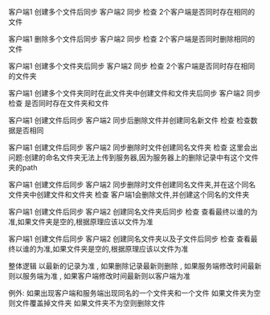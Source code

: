 

客户端1     创建多个文件后同步
客户端2     同步
检查        2个客户端是否同时存在相同的文件



客户端1     删除多个文件后同步
客户端2     同步
检查        2个客户端是否同时删除相同的文件


客户端1     创建多个文件夹后同步
客户端2     同步
检查        2个客户端是否同时存在相同的文件夹



客户端1     创建多个文件夹同时在此文件夹中创建文件和文件夹后同步
客户端2     同步
检查        是否同时存在文件夹和文件



客户端1     创建文件后同步
客户端2     同步后删除文件并创建同名新文件
检查        检查数据是否相同


客户端1     创建文件后同步
客户端2     同步删除时文件创建同名文件夹
检查        这里会出问题:创建的命名文件夹无法上传到服务器,因为服务器上的删除记录中有这个文件夹的path


客户端1     创建文件后同步
客户端2     同步删除时文件创建同名文件夹,并在这个同名文件夹中创建文件和文件夹
检查        客户端1会删除文件,并创建这个同名的文件夹


客户端1     创建文件后同步
客户端2     创建同名文件夹后同步
检查        查看最终以谁的为准,如果文件夹是空的,根据原理应该以文件为准


客户端1     创建文件后同步
客户端2     创建同名文件夹以及子文件后同步
检查        查看最终以谁的为准,如果文件夹是空的,根据原理应该以文件为准




整体逻辑
以最新的记录为准 , 如果删除记录最新则删除 , 如果服务端修改时间最新则以服务端为准 , 如果客户端修改时间最新则以客户端为准

例外: 
如果出现客户端和服务端出现同名的一个文件夹和一个文件
如果文件夹为空则文件覆盖掉文件夹
如果文件夹不为空则删除文件

